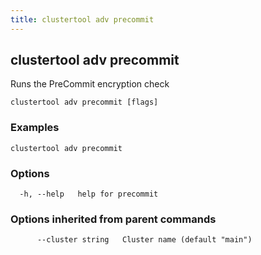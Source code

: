 ```yaml
---
title: clustertool adv precommit
---
```

## clustertool adv precommit

Runs the PreCommit encryption check

```
clustertool adv precommit [flags]
```

### Examples

```
clustertool adv precommit
```

### Options

```
  -h, --help   help for precommit
```

### Options inherited from parent commands

```
      --cluster string   Cluster name (default "main")
```

